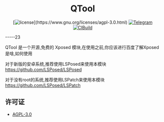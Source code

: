 <div align="center">
    <h1> QTool </h1>

[![license](https://img.shields.io/github/license/Hicores/QTool.svg?)](https://www.gnu.org/licenses/agpl-3.0.html)
[![Telegram](https://img.shields.io/static/v1?label=Telegram&message=Chat&color=0088cc)](https://t.me/QToolC)
[![CIBuild](https://img.shields.io/static/v1?label=CIBuild&message=Action&color=cc66cc)](https://github.com/Hicores/QTool/actions)
</div>

-----23

QTool 是一个开源,免费的 Xposed 模块,在使用之前,你应该进行百度了解Xposed是啥,如何使用

对于新版的安卓系统,推荐使用LSPosed来使用本模块 https://github.com/LSPosed/LSPosed

对于没有root的系统,推荐使用LSPatch来使用本模块 https://github.com/LSPosed/LSPatch

## 许可证
- [AGPL-3.0](https://www.gnu.org/licenses/agpl-3.0.html)
